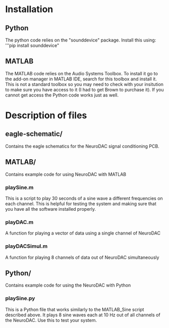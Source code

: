 # Installation
## Python
The python code relies on the "sounddevice" package. Install this using:
'''pip install sounddevice"
## MATLAB
The MATLAB code relies on the Audio Systems Toolbox. To install it go to the add-on manager in MATLAB IDE,
search for this toolbox and install it. This is not a standard toolbox so you may need to check with your
insitution to make sure you have access to it (I had to get Brown to purchase it). If you cannot get access 
the Python code works just as well.
# Description of files
## eagle-schematic/
Contains the eagle schematics for the NeuroDAC signal conditioning PCB.
## MATLAB/
Contains example code for using NeuroDAC with MATLAB
### playSine.m
This is a script to play 30 seconds of a sine wave a different frequencies on each channel.
This is helpful for testing the system and making sure that you have all the software installed properly.
### playDAC.m
A function for playing a vector of data using a single channel of NeuroDAC
### playDACSimul.m
A function for playing 8 channels of data out of NeuroDAC simultaneously
## Python/
Contains example code for using the NeuroDAC with Python
### playSine.py
This is a Python file that works similarly to the MATLAB_Sine script described above. It plays 8 sine waves each at 10 Hz out of all channels of the NeuroDAC. Use this to test your system.
